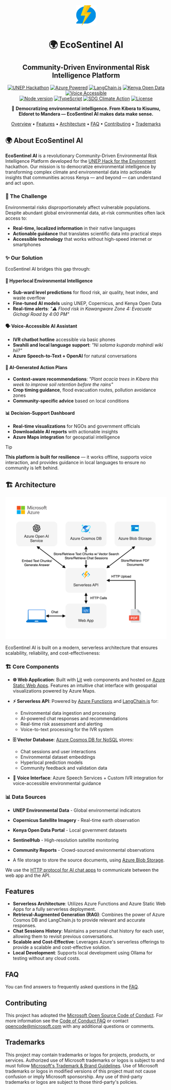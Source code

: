 <!-- prettier-ignore -->
<div align="center">

<img src="./packages/webapp/public/favicon.png" alt="EcoSentinel AI Logo" align="center" height="64" />

# 🌍 EcoSentinel AI
## Community-Driven Environmental Risk Intelligence Platform

[![UNEP Hackathon](https://img.shields.io/badge/UNEP-Hack_for_Environment-green?style=flat-square&logo=data:image/svg+xml;base64,PHN2ZyB3aWR0aD0iMjQiIGhlaWdodD0iMjQiIHZpZXdCb3g9IjAgMCAyNCAyNCIgZmlsbD0ibm9uZSIgeG1sbnM9Imh0dHA6Ly93d3cudzMub3JnLzIwMDAvc3ZnIj4KPHBhdGggZD0iTTEyIDJMMTMuMDkgOC4yNkwyMCA5TDEzLjA5IDE1Ljc0TDEyIDIyTDEwLjkxIDE1Ljc0TDQgOUwxMC45MSA4LjI2TDEyIDJaIiBmaWxsPSIjNDBBOTU3Ii8+Cjwvc3ZnPgo=)](https://github.com/itskipronoh/EcoSentinel)
[![Azure Powered](https://img.shields.io/badge/Azure-Powered-0078d4?style=flat-square&logo=microsoft-azure)](https://azure.microsoft.com/)
[![LangChain.js](https://img.shields.io/badge/LangChain.js-AI_Framework-2e7d32?style=flat-square)](https://js.langchain.com/)
[![Kenya Open Data](https://img.shields.io/badge/Kenya-Open_Data-red?style=flat-square&logo=data:image/svg+xml;base64,PHN2ZyB3aWR0aD0iMjQiIGhlaWdodD0iMjQiIHZpZXdCb3g9IjAgMCAyNCAyNCIgZmlsbD0ibm9uZSIgeG1sbnM9Imh0dHA6Ly93d3cudzMub3JnLzIwMDAvc3ZnIj4KPHJlY3Qgd2lkdGg9IjI0IiBoZWlnaHQ9IjgiIGZpbGw9IiMwMDA3MDAiLz4KPHJlY3QgeT0iOCIgd2lkdGg9IjI0IiBoZWlnaHQ9IjgiIGZpbGw9IiNmZmZmZmYiLz4KPHJlY3QgeT0iMTYiIHdpZHRoPSIyNCIgaGVpZ2h0PSI4IiBmaWxsPSIjY2UxMTI2Ii8+Cjwvc3ZnPgo=)](https://www.opendata.go.ke/)
[![Voice Accessible](https://img.shields.io/badge/Voice-Accessible-4CAF50?style=flat-square&logo=data:image/svg+xml;base64,PHN2ZyB3aWR0aD0iMjQiIGhlaWdodD0iMjQiIHZpZXdCb3g9IjAgMCAyNCAyNCIgZmlsbD0ibm9uZSIgeG1sbnM9Imh0dHA6Ly93d3cudzMub3JnLzIwMDAvc3ZnIj4KPHBhdGggZD0iTTEyIDJDMTMuMSAyIDE0IDIuOSAxNCA0VjEyQzE0IDEzLjEgMTMuMSAxNCAxMiAxNEMxMC45IDE0IDEwIDEzLjEgMTAgMTJWNEMxMCAyLjkgMTAuOSAyIDEyIDJaTTE5IDEwVjEyQzE5IDE1Ljc2IDE1Ljc2IDE5IDEyIDE5UzUgMTUuNzYgNSAxMlYxMEgzVjEyQzMgMTYuNDIgNi4xNiAyMC4xNiAxMC41IDIwLjkyVjIzSDEzLjVWMjAuOTJDMTcuODQgMjAuMTYgMjEgMTYuNDIgMjEgMTJWMTBIMTlaIiBmaWxsPSIjNDBBOTU3Ii8+Cjwvc3ZnPgo=)](https://github.com/itskipronoh/EcoSentinel)
<br>
[![Node version](https://img.shields.io/badge/Node.js->=20-3c873a?style=flat-square)](https://nodejs.org/)
[![TypeScript](https://img.shields.io/badge/TypeScript-blue?style=flat-square&logo=typescript&logoColor=white)](https://www.typescriptlang.org)
[![SDG Climate Action](https://img.shields.io/badge/UN_SDG-Climate_Action-blue?style=flat-square&logo=data:image/svg+xml;base64,PHN2ZyB3aWR0aD0iMjQiIGhlaWdodD0iMjQiIHZpZXdCb3g9IjAgMCAyNCAyNCIgZmlsbD0ibm9uZSIgeG1sbnM9Imh0dHA6Ly93d3cudzMub3JnLzIwMDAvc3ZnIj4KPGNpcmNsZSBjeD0iMTIiIGN5PSIxMiIgcj0iMTAiIGZpbGw9IiMwMDc3YmYiLz4KPHRleHQgeD0iMTIiIHk9IjE2IiB0ZXh0LWFuY2hvcj0ibWlkZGxlIiBmaWxsPSJ3aGl0ZSIgZm9udC1zaXplPSIxNCIgZm9udC13ZWlnaHQ9ImJvbGQiPjEzPC90ZXh0Pgo8L3N2Zz4K)](https://sdgs.un.org/goals/goal13)
[![License](https://img.shields.io/badge/License-MIT-yellow?style=flat-square)](LICENSE)

🌱 **Democratizing environmental intelligence. From Kibera to Kisumu, Eldoret to Mandera — EcoSentinel AI makes data make sense.**

[Overview](#overview) • [Features](#features) •  [Architecture](#architecture) • [FAQ](#faq) • [Contributing](#contributing) • [Trademarks](#trademarks)
<!-- 
![EcoSentinel AI Demo](./docs/images/demo.gif) -->

</div>

## 🌍 About EcoSentinel AI

**EcoSentinel AI** is a revolutionary Community-Driven Environmental Risk Intelligence Platform developed for the [UNEP Hack for the Environment](https://www.unep.org/) hackathon. Our mission is to democratize environmental intelligence by transforming complex climate and environmental data into actionable insights that communities across Kenya — and beyond — can understand and act upon.

### 🎯 The Challenge
Environmental risks disproportionately affect vulnerable populations. Despite abundant global environmental data, at-risk communities often lack access to:
- **Real-time, localized information** in their native languages
- **Actionable guidance** that translates scientific data into practical steps
- **Accessible technology** that works without high-speed internet or smartphones

### ✨ Our Solution
EcoSentinel AI bridges this gap through:

#### 📍 **Hyperlocal Environmental Intelligence**
- **Sub-ward level predictions** for flood risk, air quality, heat index, and waste overflow
- **Fine-tuned AI models** using UNEP, Copernicus, and Kenya Open Data
- **Real-time alerts**: *"⚠️ Flood risk in Kawangware Zone 4: Evacuate Gichagi Road by 4:00 PM"*

#### 🗣️ **Voice-Accessible AI Assistant**
- **IVR chatbot hotline** accessible via basic phones
- **Swahili and local language support**: *"Ni salama kupanda mahindi wiki hii?"*
- **Azure Speech-to-Text + OpenAI** for natural conversations

#### 🧠 **AI-Generated Action Plans**
- **Context-aware recommendations**: *"Plant acacia trees in Kibera this week to improve soil retention before the rains"*
- **Crop timing guidance**, flood evacuation routes, pollution avoidance zones
- **Community-specific advice** based on local conditions

#### 📊 **Decision-Support Dashboard**
- **Real-time visualizations** for NGOs and government officials
- **Downloadable AI reports** with actionable insights
- **Azure Maps integration** for geospatial intelligence

> [!TIP]
> **This platform is built for resilience** — it works offline, supports voice interaction, and provides guidance in local languages to ensure no community is left behind.

## 🏗️ Architecture

<div align="center">
  <img src="./docs/images/architecture.drawio.png" alt="EcoSentinel AI Architecture" width="640px" />
</div>

EcoSentinel AI is built on a modern, serverless architecture that ensures scalability, reliability, and cost-effectiveness:

### 🏗️ **Core Components**

- **🌐 Web Application**: Built with [Lit](https://lit.dev) web components and hosted on [Azure Static Web Apps](https://learn.microsoft.com/azure/static-web-apps/overview). Features an intuitive chat interface with geospatial visualizations powered by Azure Maps.

- **⚡ Serverless API**: Powered by [Azure Functions](https://learn.microsoft.com/azure/azure-functions/functions-overview?pivots=programming-language-javascript) and [LangChain.js](https://js.langchain.com/) for:
  - Environmental data ingestion and processing
  - AI-powered chat responses and recommendations
  - Real-time risk assessment and alerting
  - Voice-to-text processing for the IVR system

- **🗄️ Vector Database**: [Azure Cosmos DB for NoSQL](https://learn.microsoft.com/azure/cosmos-db/nosql/) stores:
  - Chat sessions and user interactions
  - Environmental dataset embeddings
  - Hyperlocal prediction models
  - Community feedback and validation data

- **🎤 Voice Interface**: Azure Speech Services + Custom IVR integration for voice-accessible environmental guidance

### 📊 **Data Sources**
- **UNEP Environmental Data** - Global environmental indicators
- **Copernicus Satellite Imagery** - Real-time earth observation
- **Kenya Open Data Portal** - Local government datasets  
- **SentinelHub** - High-resolution satellite monitoring
- **Community Reports** - Crowd-sourced environmental observations

- A file storage to store the source documents, using [Azure Blob Storage](https://learn.microsoft.com/azure/storage/blobs/storage-blobs-introduction).

We use the [HTTP protocol for AI chat apps](https://aka.ms/chatprotocol) to communicate between the web app and the API.

## Features

- **Serverless Architecture**: Utilizes Azure Functions and Azure Static Web Apps for a fully serverless deployment.
- **Retrieval-Augmented Generation (RAG)**: Combines the power of Azure Cosmos DB and LangChain.js to provide relevant and accurate responses.
- **Chat Sessions History**: Maintains a personal chat history for each user, allowing them to revisit previous conversations.
- **Scalable and Cost-Effective**: Leverages Azure's serverless offerings to provide a scalable and cost-effective solution.
- **Local Development**: Supports local development using Ollama for testing without any cloud costs.


## FAQ

You can find answers to frequently asked questions in the [FAQ](./docs/faq.md).


## Contributing

This project has adopted the [Microsoft Open Source Code of Conduct](https://opensource.microsoft.com/codeofconduct/).
For more information see the [Code of Conduct FAQ](https://opensource.microsoft.com/codeofconduct/faq/) or
contact [opencode@microsoft.com](mailto:opencode@microsoft.com) with any additional questions or comments.

## Trademarks

This project may contain trademarks or logos for projects, products, or services. Authorized use of Microsoft
trademarks or logos is subject to and must follow
[Microsoft's Trademark & Brand Guidelines](https://www.microsoft.com/en-us/legal/intellectualproperty/trademarks/usage/general).
Use of Microsoft trademarks or logos in modified versions of this project must not cause confusion or imply Microsoft sponsorship.
Any use of third-party trademarks or logos are subject to those third-party's policies.
